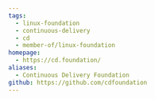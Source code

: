 ```yaml
---
tags:
  - linux-foundation
  - continuous-delivery
  - cd
  - member-of/linux-foundation
homepage:
  - https://cd.foundation/
aliases:
  - Continuous Delivery Foundation
github: https://github.com/cdfoundation
---
```

